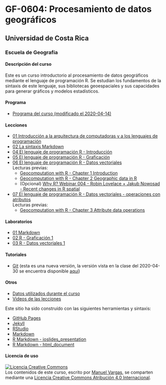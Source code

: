 # GF-0604: Procesamiento de datos geográficos

## Universidad de Costa Rica
### Escuela de Geografía

#### Descripción del curso
Este es un curso introductorio al procesamiento de datos geográficos mediante el lenguaje de programación R. Se estudian los fundamentos de la sintaxis de este lenguaje, sus bibliotecas geoespaciales y sus capacidades para generar gráficos y modelos estadísticos.

#### Programa
* [Programa del curso (modificado el 2020-04-14)](https://github.com/geoprocesamiento-2020i/programa-curso/blob/master/GF-0604-Procesamiento_datos_geograficos-Programa_curso-2020-I-20200414.pdf)

#### Lecciones
* [01 Introducción a la arquitectura de computadoras y a los lenguajes de programación](https://geoprocesamiento-2020i.github.io/leccion-01-introduccion/)
* [02 La sintaxis Markdown](https://geoprocesamiento-2020i.github.io/leccion-02-markdown/)
* [04 El lenguaje de programación R - Introducción](https://geoprocesamiento-2020i.github.io/leccion-04-r-introduccion/)
* [05 El lenguaje de programación R - Graficación](https://geoprocesamiento-2020i.github.io/leccion-05-r-graficacion/)
* [06 El lenguaje de programación R - Datos vectoriales](https://geoprocesamiento-2020i.github.io/leccion-06-r-datos-vectoriales/)  
  Lecturas previas:
  - [Geocomputation with R - Chapter 1 Introduction](https://geocompr.robinlovelace.net/intro.html)
  - [Geocomputation with R - Chapter 2 Geographic data in R](https://geocompr.robinlovelace.net/spatial-class.html)
  - (Opcional) [Why R? Webinar 004 - Robin Lovelace + Jakub Nowosad - Recent changes in R spatial](https://www.youtube.com/watch?v=Va0STgco7-4)
* [07 El lenguaje de programación R - Datos vectoriales - operaciones con atributos]()  
  Lecturas previas:
  - [Geocomputation with R - Chapter 3 Attribute data operations](https://geocompr.robinlovelace.net/attr.html)
 


#### Laboratorios
* [01 Markdown](https://geoprocesamiento-2020i.github.io/laboratorio-01-markdown/)
* [02 R - Graficación 1](https://geoprocesamiento-2020i.github.io/laboratorio-02-r-graficacion-basica/)
* [03 R - Datos vectoriales 1](https://geoprocesamiento-2020i.github.io/laboratorio-03-r-datos-vectoriales-1/)

#### Tutoriales
* [Git](https://geoprocesamiento-2020i.github.io/tutorial-git/) (esta es una nueva versión, la versión vista en la clase del 2020-04-30 se encuentra disponible [aquí](https://geoprocesamiento-2020i.github.io/tutorial-01-git.bak/))

#### Otros
* [Datos utilizados durante el curso](https://github.com/geoprocesamiento-2020i/datos)
* [Videos de las lecciones](https://www.youtube.com/playlist?list=PL1gEgLSwAJeLl246l2ArAZUQw3ChvlalH)


Este sitio ha sido construído con las siguientes herramientas y sintaxis:

- [GitHub Pages](https://pages.github.com/)
- [Jekyll](https://jekyllrb.com/)
- [RStudio](https://rstudio.com/)
- [Markdown](https://daringfireball.net/projects/markdown/)
- [R Markdown - ioslides_presentation](https://bookdown.org/yihui/rmarkdown/ioslides-presentation.html)
- [R Markdown - html_document](https://bookdown.org/yihui/rmarkdown/html-document.html)

#### Licencia de uso
<a rel="license" href="http://creativecommons.org/licenses/by/4.0/"><img alt="Licencia Creative Commons" style="border-width:0" src="https://i.creativecommons.org/l/by/4.0/88x31.png" /></a><br /><span xmlns:dct="http://purl.org/dc/terms/" property="dct:title">Los contenidos de este curso</span>, escrito por <a xmlns:cc="http://creativecommons.org/ns#" href="https://github.com/mfvargas" property="cc:attributionName" rel="cc:attributionURL">Manuel Vargas</a>, se comparten mediante una <a rel="license" href="http://creativecommons.org/licenses/by/4.0/">Licencia Creative Commons Atribución 4.0 Internacional</a>.
